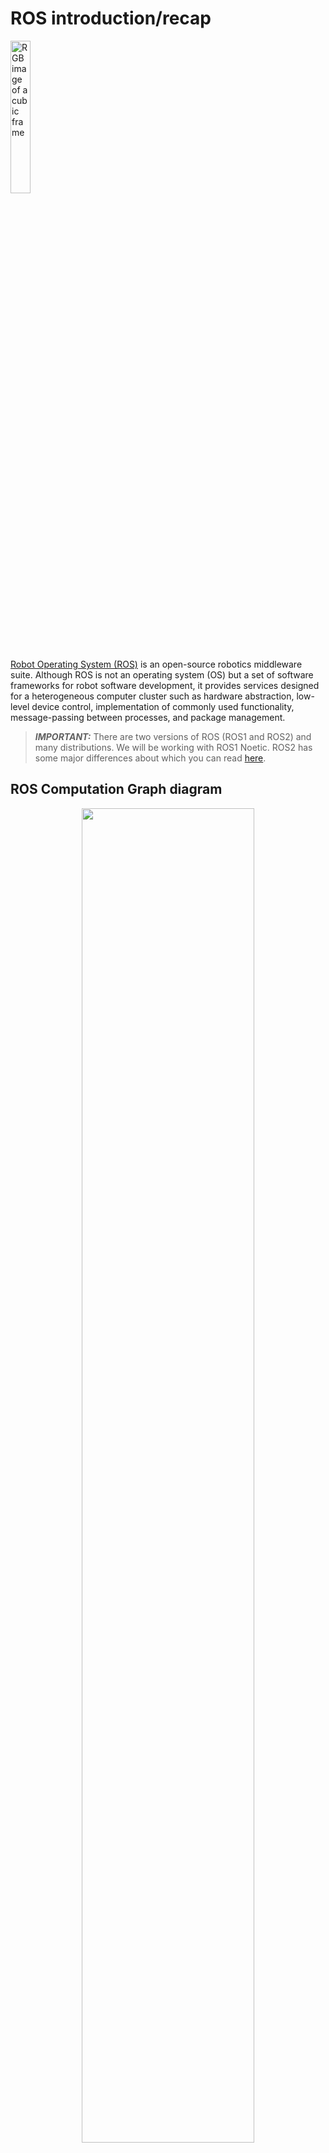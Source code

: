 # ROS introduction/recap

<img src="https://upload.wikimedia.org/wikipedia/commons/thumb/b/bb/Ros_logo.svg/300px-Ros_logo.svg.png" alt="RGB image of a cubic frame" title="RGB image of a cubic frame" width=25%>

[Robot Operating System (ROS)](https://en.wikipedia.org/wiki/Robot_Operating_System) is an open-source robotics middleware suite. Although ROS is not an operating system (OS) but a set of software frameworks for robot software development, it provides services designed for a heterogeneous computer cluster such as hardware abstraction, low-level device control, implementation of commonly used functionality, message-passing between processes, and package management.

> **_IMPORTANT:_**  There are two versions of ROS (ROS1 and ROS2) and many distributions. We will be working with ROS1 Noetic. ROS2 has some major differences about which you can read [here](https://roboticsbackend.com/ros1-vs-ros2-practical-overview/).

## ROS Computation Graph diagram

<p align="center">
<img src="https://res.cloudinary.com/dbzzslryr/image/upload/v1596181676/ros_master_communication_znqheg.png" alt="" title="" width=74%>
</p>

- **Nodes**: Nodes are processes that perform computation.

- **Master**: The ROS Master provides name registration and lookup to the rest of the Computation Graph. Without the Master, nodes would not be able to find each other, exchange messages, or invoke services.

- **Parameter Server**: The Parameter Server allows data to be stored by key in a central location.

- **Messages**: Nodes communicate with each other by passing messages. A message is simply a data structure, comprising typed fields.

- **Topics**: Messages are routed via a transport system with publish / subscribe semantics. A node sends out a message by publishing it to a given topic. The topic is a name that is used to identify the content of the message. A node that is interested in a certain kind of data will subscribe to the appropriate topic.

- **Services**: The publish / subscribe model is a very flexible communication paradigm, but its many-to-many, one-way transport is not appropriate for request / reply interactions, which are often required in a distributed system. Request / reply is done via services, which are defined by a pair of message structures: one for the request and one for the reply.

- **Bags**: Bags are a format (.bag) for saving and playing back ROS message data.

> **HINT:**  You can read more about ROS concepts [here](http://wiki.ros.org/ROS/Concepts).

> **HINT:**  Installation instructions for ROS1 can be found [here](http://wiki.ros.org/ROS/Tutorials/InstallingandConfiguringROSEnvironment). You can also use official ROS [docker images](https://hub.docker.com/_/ros).

## Catkin workspace and packages:
While working with ROS, you will be working inside a catkin workspace. Catkin workspace is a folder where you modify, build, and install catkin packages. Workspace lets you build multiple catkin packages together all at once. ROS nodes are written inside the catkin packages.

Before creating a catkin workspace make sure to source the ROS environment setup file to have access to ROS commands:
```bash
source /opt/ros/[YOUR_ROS_DISTRO]/setup.bash
```

To create a catkin workspace you have to create a directory with `src` folder and run `catkin_make`:
```bash
mkdir -p catkin_ws/src
cd catkin_ws
catkin_make
```

The catkin packages should reside inside `src` folder. To build the ROS nodes (catkin packages) you have to run the same command in the same directory as above:
```bash
catkin_make
```

After building you have to source the environment variables. **Remember that you have to do that in every terminal in which you want to use the built code. Note that you should do that after every building operation to use newly built code.**
```bash
source devel/setup.bash
```

## Running nodes:

Before the execution of any node, you have to start a ROS system:
```bash
roscore
```

Running a single node:
```bash
rosrun [PACKAGE] [NODE_NAME]
```

Running a .launch file (with the use of .launch file you can, e.g. run multiple nodes with one command):
```bash
roslaunch [PACKAGE] [FILENAME].launch
```

## Working with topics:
Display the list of available topics:
```bash
rostopic list
```

Display the information about a specific topic: 
```bash
rostopic info [TOPIC]
```

Read messages published to the topic: 
```bash
rostopic echo [TOPIC]
```

Publish message to the topic: 
```bash
rostopic pub [TOPIC] [MSG_TYPE] [ARGS]
```

## Bags
A bag is a file format in ROS for storing ROS message data. ROS messages can can be recorded inside bag files and played back in ROS. They provide a convenient way for testing the developed code and creating datasets.

Play back the contents of a file:
```bash
rosbag play [BAG_FILE_PATH].bag
```

Display a summary of the contents of the bag file:
```bash
rosbag info [BAG_FILE_PATH].bag
```

> **HINT:**  More informations about ROS and more ROS tutorials can be found [here](http://wiki.ros.org/ROS/Tutorials).

# Point Clouds

A [point cloud](https://en.wikipedia.org/wiki/Point_cloud) is a discrete set of data points in space. The points may represent a 3D shape, object or scene. Each point position has its set of Cartesian coordinates (X, Y, Z). Point clouds are generally produced by 3D scanners, LIDARs or by photogrammetry software.

## Example data

![](https://upload.wikimedia.org/wikipedia/commons/thumb/4/4c/Point_cloud_torus.gif/220px-Point_cloud_torus.gif)
<img src="https://velodynelidar.com/wp-content/uploads/2020/07/A-Guide-to-Lidar-Wavelengths-Velodyne-Lidar-AlphaPrime-1.jpg" alt="RGB image of a cubic frame" title="RGB image of a cubic frame" height=221>

<!-- ## ROS point cloud message
ROS message for handling point clouds is PointCloud2 message from sensor_msgs subpackage:
```
# This message holds a collection of N-dimensional points, which may
# contain additional information such as normals, intensity, etc. The
# point data is stored as a binary blob, its layout described by the
# contents of the "fields" array.

# The point cloud data may be organized 2d (image-like) or 1d
# (unordered). Point clouds organized as 2d images may be produced by
# camera depth sensors such as stereo or time-of-flight.

# Time of sensor data acquisition, and the coordinate frame ID (for 3d
# points).
Header header

# 2D structure of the point cloud. If the cloud is unordered, height is
# 1 and width is the length of the point cloud.
uint32 height
uint32 width

# Describes the channels and their layout in the binary data blob.
PointField[] fields

bool    is_bigendian # Is this data bigendian?
uint32  point_step   # Length of a point in bytes
uint32  row_step     # Length of a row in bytes
uint8[] data         # Actual point data, size is (row_step*height)

bool is_dense        # True if there are no invalid points
``` -->

# Point Cloud Library (PCL)
<img src="https://upload.wikimedia.org/wikipedia/commons/4/4a/Pcl_%28PointClouds_library%29_logo_with_text.png" alt="RGB image of a cubic frame" title="RGB image of a cubic frame" width=14%>

The [Point Cloud Library (PCL)](https://pointclouds.org/) is a standalone, open-source library for 2D/3D image and point cloud processing. The library contains algorithms for filtering, feature estimation, surface reconstruction, 3D registration, model fitting, object recognition, and segmentation. We will use PCL C++ API. There is a small [python binding to the PCL library](https://github.com/strawlab/python-pcl), but is it no longer maintained and the functionalities are limited.

> **HINT:**  PCL documentation can be found [here](https://pointclouds.org/documentation/).

> **HINT:**  PCL tutorials can be found [here](https://pcl.readthedocs.io/projects/tutorials/en/master/). Using PCL in ROS is described [here](https://github.com/methylDragon/pcl-ros-tutorial/blob/master/PCL%20Reference%20with%20ROS.md).

<!-- ## PCL installation:
Install PCL for ROS:
```bash
sudo apt install ros-[YOUR_ROS_DISTRO]-pcl-ros
```

Install useful PCL command line tools:
```bash
sudo apt install pcl-tools
``` -->

<!-- ## ROS package setup for PCL:
For the most general setup: 

Add these lines in `CMakeLists.txt`:

```cmake
find_package(PCL REQUIRED)
include_directories(${PCL_INCLUDE_DIRS})
link_directories(${PCL_LIBRARY_DIRS})
add_definitions(${PCL_DEFINITIONS})
target_link_libraries(YOUR_NODE_NAME ${catkin_LIBRARIES} ${PCL_LIBRARIES})
```

Add the following lines to `package.xml`:
```xml
<build_depend>pcl_conversions</build_depend>
<build_depend>pcl_ros</build_depend>
<exec_depend>pcl_conversions</exec_depend>
<exec_depend>pcl_ros</exec_depend>
``` -->

## `pcl::PointCloud<PointT>` type
[pcl::PointCloud\<PointT>](https://pointclouds.org/documentation/singletonpcl_1_1_point_cloud.html) is the core point cloud class in the PCL library. It can be templated on any of the Point types listed in [point_types.hpp](https://pointclouds.org/documentation/point__types_8hpp_source.html), e.g.:
- **PointXYZ** - float x, y, z coordinates
- **PointXYZI** - float x, y, z coordinates and intensity
- **PointXYZRGB** - float x, y, z coordinates and rgb color

The points in the pcl::PointCloud<PointT> are stored in a `points` field as a vector.

Clouds in PCL are usually handled using [smart pointers](https://en.cppreference.com/book/intro/smart_pointers), e.g.:
```cpp
pcl::PointCloud<pcl::PointXYZ>::Ptr pcl_cloud
```

<!-- Converting between the ROS's sensor_msgs/PointCloud2 class and the point cloud template pcl::PointCloud\<PointT> class can be done with [`pcl::fromROSMsg`](http://docs.ros.org/en/indigo/api/pcl_conversions/html/namespacepcl.html#af662c7d46db4cf6f7cfdc2aaf4439760) and [`pcl::toROSMsg`](http://docs.ros.org/en/indigo/api/pcl_conversions/html/namespacepcl.html#af2c39730f92ade1603c55d45265e386d) from `pcl_conversions` package. -->

## PCD (Point Cloud Data)
[PCD (Point Cloud Data)](https://pointclouds.org/documentation/tutorials/pcd_file_format.html) is the primary data format in PCL. Point cloud can be saved in .pcd format with `pcl::io::savePCDFile` function. Point clouds saved in `.pcd` format can be displayed with the use of `pcl_viewer` command line tool from `pcl_tools` package. You can test it by downloading the example `.pcd` file and running the `pcl_viewer`:
```bash
wget https://raw.githubusercontent.com/PointCloudLibrary/pcl/master/test/bunny.pcd
pcl_viewer bunny.pcd
```

Point cloud in `.pcd` format can be loaded in code with `pcl::io::loadPCDFile` function.

The other common data formats for point clouds are: [.ply](https://en.wikipedia.org/wiki/PLY_(file_format)), [.las](https://www.asprs.org/divisions-committees/lidar-division/laser-las-file-format-exchange-activities), [.obj](https://en.wikipedia.org/wiki/Wavefront_.obj_file), [.stl](https://en.wikipedia.org/wiki/STL_(file_format)), [.off](https://en.wikipedia.org/wiki/OFF_(file_format)).

## Usage interface
Most of the PCL's functionalities (e.g., filters, segmentations) follow similar usage interface:
 - use `.setInputCloud()` to set the input cloud
 - set functionality-specific parameters with `.set...()`
 - depending on the functionality call `.compute()`, `.align()`, `.filter()`, etc. to get the output.

### PassThrough filter example:
(Passthrough filter filters values inside or outside a specified range in one dimension)

```cpp
pcl::PassThrough<PointT> filter;
filter.setInputCloud(input_cloud);
filter.setFilterFieldName("x");
filter.setFilterLimits(0.0, 5.0);
filter.filter(output_cloud);
```

# Exercises

## Data download
Download the .bag files from following links:
- https://drive.google.com/file/d/1BzrYD6691-iUnGSD2Jg6k95rEmkvwUsA/view?usp=sharing
- https://drive.google.com/file/d/1tP4JcVKj01HjQlGjOjdV2N5Dx35lSmZe/view?usp=sharing

## Docker container setup
To make things easier the docker image with PCL was prepared. 

1. Download the docker image from [here](https://drive.google.com/file/d/1kLDAAXiD1VklGuJxyVQcs0wF5eJf5ya-/view?usp=sharing)

2. Load the image:

```bash
docker load < ros_noetic_pcl.tar
```

2. Add access to desktop environment for docker container
```bash
xhost +local:'docker inspect --format='.Config.Hostname' MP_PCL'
```

3. Run new docker container
```bash
docker run -it \
    --net=host \
    --env=DISPLAY=$DISPLAY \
    --env=NVIDIA_VISIBLE_DEVICES=all \
    --env=NVIDIA_DRIVER_CAPABILITIES=all \
    --volume=/tmp/.X11-unix:/tmp/.X11-unix:ro \
    --volume=/home/student/mp_docker:/home/share:rw \
    --env="QT_X11_NO_MITSHM=1" \
    --env="XAUTHORITY=$XAUTH" \
    --volume="$XAUTH:$XAUTH" \
    --privileged \
    --workdir=/home \
    --name=MP_PCL \
    ros_noetic_pcl:latest \
    bash
```

> **NOTE:**  You will be able to exchange the data between the host machine and container using the shared folder: `/home/student/mp_docker:/home/share`.

4. To attach to a container in different terminal you can run:
```bash
docker exec -it MP_PCL bash
```

## ROS package setup
1. Create a catkin workspace.
```bash
mkdir -p catkin_ws/src
cd catkin_ws
catkin_make
``` 

2. Clone the prepared ROS package to the workspace
```bash
cd src
git clone https://github.com/dmn-sjk/mp_pcl.git
```

3. Build the package and source the environment
```bash
cd ..
catkin_make
source devel/setup.bash
```

## Task 1 - Create a range image from point cloud

> **NOTE:**  Keep in mind that both PCL and OpenCV had to be installed and configured for the project beforehand.

<p align="center">
<img src="_images/range_image_visu.png" alt="https://www.researchgate.net/publication/221908957/figure/fig2/AS:667827468001297@1536233884674/Range-image-generation-from-laser-scanner-point-cloud.jpg" title="" width=70%>
</p>

Range images are commonly used representations for 3D LiDAR point cloud processing in the field of autonomous driving. The 2D image view is a more compact representation and can be more convenient to use. The range image is an image on which every pixel is a distance (range) between the obstacle and the sensor. 

The task is to fill the pixels of an image with the range values from the LiDAR point cloud to create a range image. The sensor data is from [ouster OS1-128](https://data.ouster.io/downloads/datasheets/datasheet-rev7-v3p0-os1.pdf) LiDAR. Dimensions of the image (1024x128) refer to parameters of the used LiDAR sensor **(horizontal resolution: 1024, vertical resolution: 128).** Vertical field of view of the sensor is $\pm$ 22.5 $^\circ$.

### How to generate a range image from point cloud?
> [Tao et al., Detailed Analysis on Generating the Range Image for LiDAR Point Cloud Processing. Electronics 2021, 10, 1224.](https://www.mdpi.com/2079-9292/10/11/1224)

Given a point's 3D Cartesian coordindates (x, y, z), we need to calculate the spherical coordinates (the range r, the azimuth angle &theta; and the elevation angle &phi;):

<p align="center">
<img src="_images/spherical_visu.png" alt="https://www.mathworks.com/help/matlab/ref/math_cartsph.png" title="" width=30%>
</p>

<p align="center">
<img src="_images/spherical.png" alt="" title="" width=30%>
</p>

Let u and v represent the column and row index of the range image. Ideally, the center column of the range image should point to the vehicle’s heading direction. Therefore, the column index u can be calculated as:
<p align="center">
<img src="_images/u.png" alt="" title="" width=30%>
</p>
where ⌊·⌋ is the floor operator, w is the width of the range image.

If we define &phi;<sub>up</sub> and &phi;<sub>down</sub> as the maximum and minimum elevation angles, we have:
<p align="center">
<img src="_images/v.png" alt="" title="" width=30%>
</p>

Steps:
1. Open `src/ex1.cpp` file from cloned package (I suggest using  the remote explorer extension for VS code to attach to a running container).
2. Calculate the range, horizontal angle (azimuth angle) and vertical angle (elevation angle) of the laser beam for each point. Use [atan2](https://cplusplus.com/reference/cmath/atan2/) function for arctan calculation to handle angles greater than $\pm$π/2.
3. Calculate the pixel location on the image for each point.
4. If the value of range is higher than 50 m, set it to 50 m.
5. Normalize pixel values from 0-50 to 0-255.
6. To check the results run the roslaunch and play back the LiDAR data recorded in `ouster.bag`. The range image is published and should be visible in the visuzalization tool `rviz`.

```bash
roslaunch mp_pcl ex1.launch
``` 
```bash
rosbag play --loop ouster.bag
``` 
> **NOTE:**  `--loop` flag makes the rosbag play in a loop.

Expected result:
<img src="_images/mp_pcl1.png" alt="" title="" width=100%>

## Task 2 - Detecting the cones in the point cloud with the use of PCL

<p align="center">
    <img src="_images/formula.png" alt="https://fs-driverless.github.io/Formula-Student-Driverless-Simulator/v2.2.0/images/banner.png" title="" width=70%>
</p>

Your task is to detect the cones in the cloud and estimate their center points. The LiDAR data was simulated and recorded from the [Formula Student Driverless Simulator](https://fs-driverless.github.io/Formula-Student-Driverless-Simulator/v2.2.0/).

1. Open `src/ex2.cpp` file from the cloned package.
2. Complete the `filter` function to downsample the point cloud (reduce the number of points, to make the point cloud processing faster) with a voxel filter. 

    Voxel filter creates a 3D voxel grid (think about a voxel grid as a set of tiny 3D boxes in space) over the input point cloud data. Then, in each voxel (i.e., 3D box), all the points present will be approximated (i.e., downsampled) with their centroid.

    Use [`pcl::VoxelGrid`](https://pointclouds.org/documentation/classpcl_1_1_voxel_grid.html) class. The leaf size (voxel dimensions) can be set with the `.setLeafSize()` method. Observe how different leaf size values affect the output cloud.
3. Complete the `remove_ground` function to remove the ground from the point cloud, to be able to segment the cones in the next steps. Since it is the data from simulation with perfectly flat ground, you could just limit the value of points in the `Z` axis. However, to get familiar with PCL, fit the plane to the point cloud with [RANSAC](https://en.wikipedia.org/wiki/Random_sample_consensus) algorithm using [pcl::SACSegmentation](https://pointclouds.org/documentation/classpcl_1_1_s_a_c_segmentation.html) and extract "inlier points" from the original cloud with [pcl::ExtractIndices](https://pointclouds.org/documentation/classpcl_1_1_extract_indices_3_01pcl_1_1_p_c_l_point_cloud2_01_4.html). The inlier points are the points that approximately lay on the fitted plane (the ground).
4. Complete the `get_cluster_indices` function. Use Euclidean clustering ([pcl::EuclideanClusterExtraction](https://pointclouds.org/documentation/classpcl_1_1_euclidean_cluster_extraction.html)) to cluster points of each cone.

    Euclidean clustering segments a point cloud by grouping points within a specified distance threshold into distinct clusters based on their spatial proximity.


5. Complete `get_cones_centers_cloud` function. Get a single center point of each cone, by calculating the average position of points in each cone cluster. You can calculate the average of each dimension manually or use [pcl::CentroidPoint](http://pointclouds.org/documentation/classpcl_1_1_centroid_point.html). 

<!-- Keep in mind that `output_cluster_indices` is a vector of `pcl::PointIndices`. Single `pcl::PointIndices` has point indices from a single cluster (`pcl::PointIndices.indices` - another vector).  -->
6. To check the results run the roslaunch and playback the data from `fsds_lidar.bag`:

```bash
roslaunch mp_pcl ex2.launch
``` 

```bash
rosbag play --loop fsds_lidar.bag
```

The final result should look like this (white points - unprocessed cloud, blue points - downsampled cloud without ground points, red points - centers of cones):

<p align="center">
<img src="_images/mp_pcl2.png" alt="" title="" width=50%>
</p>

<!-- [1]: <https://en.wikipedia.org/wiki/Point_cloud> "Point cloud on wikipedia"
[2]: <https://velodynelidar.com/wp-content/uploads/2020/07/A-Guide-to-Lidar-Wavelengths-Velodyne-Lidar-AlphaPrime-1.jpg> "Point cloud image from velodyne" -->